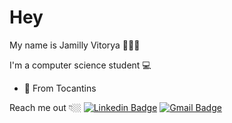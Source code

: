 # Hey
My name is Jamilly Vitorya 👩🇧🇷

I'm a computer science student 💻

-   📍  From Tocantins

Reach me out 👇🏼
[
![Linkedin Badge](https://img.shields.io/badge/-Jamilly%20Vitorya-6633cc?style=flat-square&logo=Linkedin&logoColor=white&link=https://www.linkedin.com/in/jamilly-barbosa/)](https://www.linkedin.com/in/jamilly-barbosa/) [![Gmail Badge](https://img.shields.io/badge/-jamillyvitorya.barbosa@gmail.com-6633cc?style=flat-square&logo=Gmail&logoColor=white&link=mailto:jamillyvitorya.barbosa@gmail.com)](mailto:jamillyvitorya.barbosa@gmail.com)
